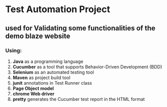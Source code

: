 # Test Automation Project
## used for Validating some functionalities of the demo blaze website 
### Using: 
1. **Java** as a programming language
2. **Cucumber** as a tool that supports Behavior-Driven Development (BDD)
3. **Selenium** as an automated testing tool
4. **Maven** as project build tool
5. **junit** annotations in Test Runner class
6. **Page Object model**
7. **chrome Web driver**
8. **pretty** generates the Cucumber test report in the HTML format

